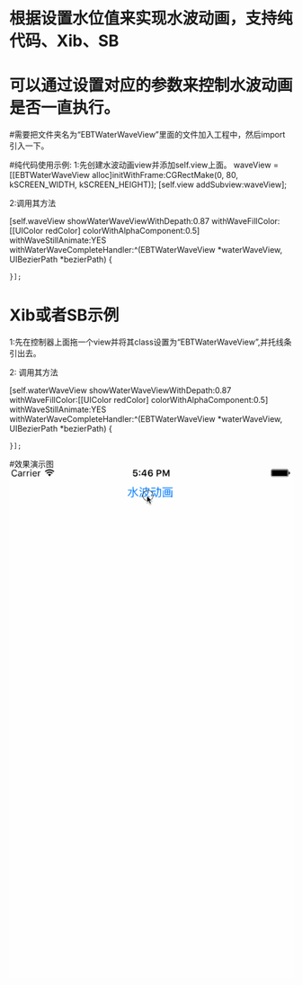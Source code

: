 # 根据设置水位值来实现水波动画，支持纯代码、Xib、SB

# 可以通过设置对应的参数来控制水波动画是否一直执行。

#需要把文件夹名为“EBTWaterWaveView”里面的文件加入工程中，然后import引入一下。

#纯代码使用示例:
1:先创建水波动画view并添加self.view上面。
 waveView = [[EBTWaterWaveView alloc]initWithFrame:CGRectMake(0, 80, kSCREEN_WIDTH, kSCREEN_HEIGHT)];
[self.view addSubview:waveView];

2:调用其方法

 [self.waveView showWaterWaveViewWithDepath:0.87 withWaveFillColor:[[UIColor redColor] colorWithAlphaComponent:0.5] withWaveStillAnimate:YES withWaterWaveCompleteHandler:^(EBTWaterWaveView *waterWaveView, UIBezierPath *bezierPath) {
        
        
    }];


# Xib或者SB示例

1:先在控制器上面拖一个view并将其class设置为“EBTWaterWaveView”,并托线条引出去。

2: 调用其方法

[self.waterWaveView showWaterWaveViewWithDepath:0.87 withWaveFillColor:[[UIColor redColor] colorWithAlphaComponent:0.5] withWaveStillAnimate:YES withWaterWaveCompleteHandler:^(EBTWaterWaveView *waterWaveView, UIBezierPath *bezierPath) {
        
        
    }];


#效果演示图
![Image](https://github.com/KBvsMJ/EBTWaterWaveDemo/blob/master/demogif/3.gif)
